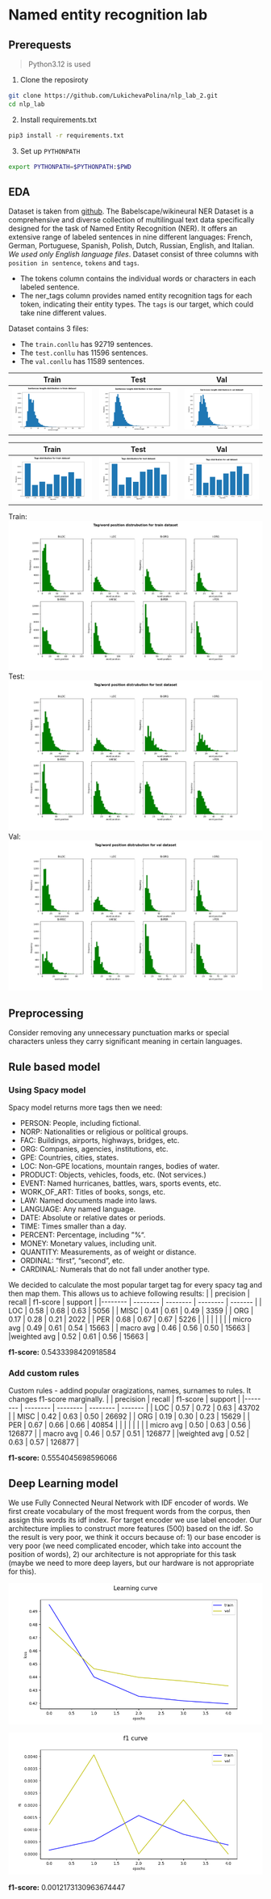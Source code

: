 # Named entity recognition lab

## Prerequests
> Python3.12 is used

1. Clone the reposiroty
```bash
git clone https://github.com/LukichevaPolina/nlp_lab_2.git
cd nlp_lab
```

2. Install requirements.txt
```bash
pip3 install -r requirements.txt
```

3. Set up `PYTHONPATH`
```bash
export PYTHONPATH=$PYTHONPATH:$PWD
```

## EDA
Dataset is taken from [github](https://github.com/Babelscape/wikineural/tree/master/data/wikineural/en). The Babelscape/wikineural NER Dataset is a comprehensive and diverse collection of multilingual text data specifically designed for the task of Named Entity Recognition (NER). It offers an extensive range of labeled sentences in nine different languages: French, German, Portuguese, Spanish, Polish, Dutch, Russian, English, and Italian. *We used only English language files*. Dataset consist of three columns with `position in sentence`, `tokens` and `tags`.  
* The tokens column contains the individual words or characters in each labeled sentence. 
* The ner_tags column provides named entity recognition tags for each token, indicating their entity types.
The `tags` is our target, which could take nine different values.  

Dataset contains 3 files:
* The `train.conllu` has 92719 sentences.
* The `test.conllu` has 11596 sentences.
* The `val.conllu` has 11589 sentences.


| Train | Test | Val |
:---------------:|:--------------:|:---------:
![alt text](./plots/sentence_length_distribution_train.png) | ![alt text](./plots/sentence_length_distribution_test.png) | ![alt text](./plots/sentence_length_distribution_val.png)


| Train | Test | Val |
:---------------:|:--------------:|:---------:
![alt text](./plots/tags_distribution_train_O_tag_False.png) | ![alt text](./plots/tags_distribution_test_O_tag_False.png) | ![alt text](./plots/tags_distribution_val_O_tag_False.png)


Train:
![alt text](./plots/tag_word_position_distribution_train.png)
Test:
![alt text](./plots/tag_word_position_distribution_test.png)
Val:
![alt text](./plots/tag_word_position_distribution_val.png)

## Preprocessing
Consider removing any unnecessary punctuation marks or special characters unless they carry significant meaning in certain languages.


## Rule based model
### Using Spacy model
Spacy model returns more tags then we need:
* PERSON:      People, including fictional.
* NORP:        Nationalities or religious or political groups.
* FAC:         Buildings, airports, highways, bridges, etc.
* ORG:         Companies, agencies, institutions, etc.
* GPE:         Countries, cities, states.
* LOC:         Non-GPE locations, mountain ranges, bodies of water.
* PRODUCT:     Objects, vehicles, foods, etc. (Not services.)
* EVENT:       Named hurricanes, battles, wars, sports events, etc.
* WORK_OF_ART: Titles of books, songs, etc.
* LAW:         Named documents made into laws.
* LANGUAGE:    Any named language.
* DATE:        Absolute or relative dates or periods.
* TIME:        Times smaller than a day.
* PERCENT:     Percentage, including ”%“.
* MONEY:       Monetary values, including unit.
* QUANTITY:    Measurements, as of weight or distance.
* ORDINAL:     “first”, “second”, etc.
* CARDINAL:    Numerals that do not fall under another type.  

We decided to calculate the most popular target tag for every spacy tag and then map them. This allows us to achieve following results: 
|             | precision |   recall | f1-score |  support |
|--------     | --------  | -------- | -------- |  ------- | 
|         LOC |     0.58  |    0.68  |    0.63  |   5056   |
|        MISC |     0.41  |    0.61  |    0.49  |   3359   |
|         ORG |     0.17  |    0.28  |    0.21  |   2022   |
|         PER |     0.68  |    0.67  |    0.67  |   5226   |
|             |           |          |          |          |
|   micro avg |     0.49  |    0.61  |    0.54  |  15663   |
|   macro avg |     0.46  |    0.56  |    0.50  |  15663   |
|weighted avg |     0.52  |    0.61  |    0.56  |  15663   |

**f1-score:** 0.5433398420918584

### Add custom rules
Custom rules - addind popular oragizations, names, surnames to rules. It changes f1-score marginally.
|             | precision |   recall | f1-score |  support |
|--------     | --------  | -------- | -------- |  ------- | 
|         LOC |     0.57  |    0.72  |    0.63  |    43702 |
|        MISC |     0.42  |    0.63  |    0.50  |    26692 |
|         ORG |     0.19  |    0.30  |    0.23  |    15629 |
|         PER |     0.67  |    0.66  |    0.66  |    40854 |
|             |           |          |          |          |
|   micro avg |     0.50  |    0.63  |    0.56  |   126877 |
|   macro avg |     0.46  |    0.57  |    0.51  |   126877 |
|weighted avg |     0.52  |    0.63  |    0.57  |   126877 |

**f1-score:** 0.5554045698596066

## Deep Learning model
We use Fully Connected Neural Network with IDF encoder of words. We first create vocabulary of the most frequent words from the corpus, then assign this words its idf index. For target encoder we use label encoder. Our architecture implies to construct more features (500) based on the idf. So the result is very poor, we think it occurs because of: 1) our base encoder is very poor (we need complicated encoder, which take into account the position of words), 2) our architecture is not appropriate for this task (maybe we need to more deep layers, but our hardware is not appropriate for this).

![alt text](./graphs/cnn_learning_curve.png)

![alt text](./graphs/cnn_f1_curve.png)

**f1-score:** 0.0012173130963674447
